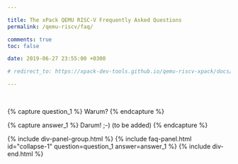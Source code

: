```yaml
---

title: The xPack QEMU RISC-V Frequently Asked Questions
permalink: /qemu-riscv/faq/

comments: true
toc: false

date: 2019-06-27 23:55:00 +0300

# redirect_to: https://xpack-dev-tools.github.io/qemu-riscv-xpack/docs/faq/

---
```


<br/>

{% capture question_1 %}
Warum?
{% endcapture %}

{% capture answer_1 %}
Darum! ;-) (to be added)
{% endcapture %}

{% include div-panel-group.html %}
{% include faq-panel.html id="collapse-1" question=question_1 answer=answer_1 %}
{% include div-end.html %}
